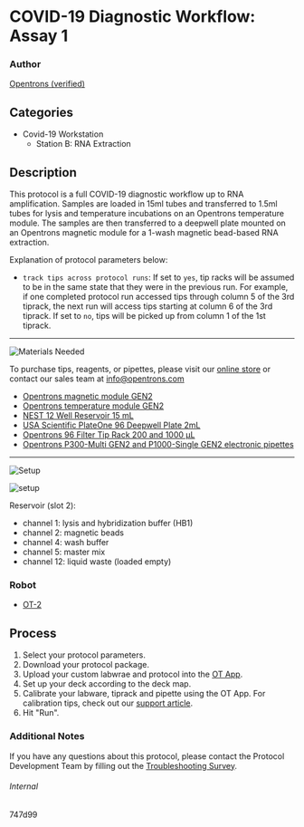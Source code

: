# COVID-19 Diagnostic Workflow: Assay 1

### Author
[Opentrons (verified)](https://opentrons.com/)

## Categories
* Covid-19 Workstation
	* Station B: RNA Extraction

## Description
This protocol is a full COVID-19 diagnostic workflow up to RNA amplification. Samples are loaded in 15ml tubes and transferred to 1.5ml tubes for lysis and temperature incubations on an Opentrons temperature module. The samples are then transferred to a deepwell plate mounted on an Opentrons magnetic module for a 1-wash magnetic bead-based RNA extraction.

Explanation of protocol parameters below:
* `track tips across protocol runs`: If set to `yes`, tip racks will be assumed to be in the same state that they were in the previous run. For example, if one completed protocol run accessed tips through column 5 of the 3rd tiprack, the next run will access tips starting at column 6 of the 3rd tiprack. If set to `no`, tips will be picked up from column 1 of the 1st tiprack.

---

![Materials Needed](https://s3.amazonaws.com/opentrons-protocol-library-website/custom-README-images/001-General+Headings/materials.png)  

To purchase tips, reagents, or pipettes, please visit our [online store](https://shop.opentrons.com/) or contact our sales team at [info@opentrons.com](mailto:info@opentrons.com)

* [Opentrons magnetic module GEN2](https://shop.opentrons.com/collections/hardware-modules/products/magdeck)
* [Opentrons temperature module GEN2](https://shop.opentrons.com/collections/hardware-modules/products/tempdeck)
* [NEST 12 Well Reservoir 15 mL](https://labware.opentrons.com/nest_12_reservoir_15ml)
* [USA Scientific PlateOne 96 Deepwell Plate 2mL](https://www.usascientific.com/plateone-96-deep-well-2ml/p/PlateOne-96-Deep-Well-2mL)
* [Opentrons 96 Filter Tip Rack 200 and 1000 µL](https://shop.opentrons.com/collections/opentrons-tips/products/opentrons-200ul-filter-tips)
* [Opentrons P300-Multi GEN2 and P1000-Single GEN2 electronic pipettes](https://shop.opentrons.com/collections/ot-2-pipettes)

---
![Setup](https://s3.amazonaws.com/opentrons-protocol-library-website/custom-README-images/001-General+Headings/Setup.png)  

![setup](https://opentrons-protocol-library-website.s3.amazonaws.com/custom-README-images/747d99/setup.png)  

Reservoir (slot 2):
* channel 1: lysis and hybridization buffer (HB1)
* channel 2: magnetic beads
* channel 4: wash buffer
* channel 5: master mix
* channel 12: liquid waste (loaded empty)

### Robot
* [OT-2](https://opentrons.com/ot-2)

## Process
1. Select your protocol parameters.
2. Download your protocol package.
3. Upload your custom labwrae and protocol into the [OT App](https://opentrons.com/ot-app).
4. Set up your deck according to the deck map.
5. Calibrate your labware, tiprack and pipette using the OT App. For calibration tips, check out our [support article](https://support.opentrons.com/ot-2/getting-started-software-setup/deck-calibration).
6. Hit "Run".

### Additional Notes
If you have any questions about this protocol, please contact the Protocol Development Team by filling out the [Troubleshooting Survey](https://protocol-troubleshooting.paperform.co/).

###### Internal
747d99
